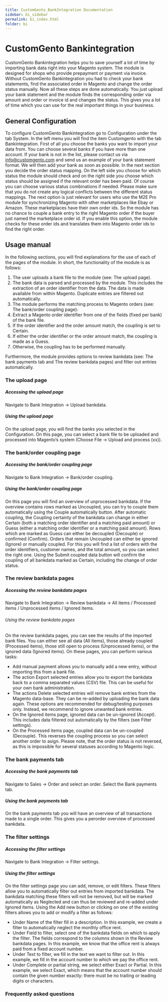 ```yaml
---
title: CustomGento_BankIntegration Documentation
sidebar: bi_sidebar
permalink: bi_index.html
folder: bi
---
```


# CustomGento Bankintegration

CustomGento Bankintegration helps you to save yourself a lot of time by importing bank data right into your Magento system.
The module is designed for shops who provide prepayment or payment via invoice.
Without CustomGento Bankintegration you had to check your bank statements, find the associated order in Magento and change the order status manually.
Now all these steps are done automatically. You just upload your bank statement and the module finds the corresponding order via amount and order or invoice id and changes the status. This gives you a lot of time which you can use for the real important things in your business.


## General Configuration
To configure CustomGento Bankintegration go to Configuration under the tab System. In the left menu you will find the item Customgento with the tab Bankintegration.
First of all you choose the banks you want to import your data from. You can choose several banks if you have more than one account. If your bank is not in the list, please contact us via info@customgento.com and send us an example of your bank statement format. We will then add your bank as soon as possible.
In the next section you decide the order status mapping. On the left side you choose for which status the module should check and on the right side you choose which status should be assigned if the relevant order has been paid. Of course you can choose various status combinations if needed. Please make sure that you do not create any logical conflicts between the different status mappings.
The next option is just relevant for users who use the M2E Pro module for synchronizing Magento with other marketplaces like Ebay or Amazon. These marketplaces have their own order ids. So the module has no chance to couple a bank entry to the right Magento order if the buyer just named the marketplace order id. If you enable this option, the module checks for these order ids and translates them into Magento order ids to find the right order.

## Usage manual
In the following sections, you will find explanations for the use of each of the pages of the module. In short, the functionality of the module is as follows:

1. The user uploads a bank file to the module (see: The upload page).
2. The bank data is parsed and processed by the module. This includes the extraction of an order identifier from the data. The data is made available from within Magento. Duplicate entries are filtered out automatically.
3. The module performs the matching process to Magento orders (see: The bank/order coupling page):
  1. Extract a Magento order identifier from one of the fields (fixed per bank) of the bank file.
  2. If the order identifier and the order amount match, the coupling is set to Certain.
  3. If either the order identifier or the order amount match, the coupling is made as a Guess.
  4. Otherwise, the coupling has to be performed manually.

Furthermore, the module provides options to review bankdata (see: The bank payments tab and The review bankdata pages) and filter out entries automatically.

### The upload page

##### Accessing the upload page
Navigate to Bank Integration → Upload bankdata.

##### Using the upload page
On the upload page, you will find the banks you selected in the Configuration.
On this page, you can select a bank file to be uploaded and processed into Magento’s system (Choose File → Upload and process (xx)).

### The bank/order coupling page

##### Accessing the bank/order coupling page
Navigate to Bank Integration → Bank/order coupling.

##### Using the bank/order coupling page
On this page you will find an overview of unprocessed bankdata. If the overview contains rows marked as Uncoupled, you can try to couple them automatically using the Couple automatically button. After automatic coupling, the Coupling certainty of the bankdata can change in either Certain (both a matching order identifier and a matching paid amount) or Guess (either a matching order identifier or a matching paid amount). Rows which are marked as Guess can either be decoupled (Decouple) or confirmed (Confirm).
Orders that remain Uncoupled can either be ignored (Ignore) or manually coupled.
For this you will find a list of orders with the order identifiers, customer names, and the total amount, so you can select the right one.
Using the Submit coupled data button will confirm the coupling of all bankdata marked as Certain, including the change of order status.

### The review bankdata pages

##### Accessing the review bankdata pages
Navigate to Bank Integration → Review bankdata → All items / Processed items / Unprocessed items / Ignored items.

###### Using the review bankdata pages
On the review bankdata pages, you can see the results of the imported bank files. You can either see all data (All items), those already coupled (Processed items), those still open to process (Unprocessed items), or the ignored data (Ignored items). On these pages, you can perform various tasks:

* Add manual payment allows you to manually add a new entry, without importing this from a bank file.
* The action Export selected entries allow you to export the bankdata back to a comma separated values (CSV) file. This can be useful for your own bank administration.
* The actions Delete selected entries will remove bank entries from the Magento data-base. They can be re-added by uploading the bank data again. These options are recommended for debug/testing purposes only. Instead, we recommend to ignore unwanted bank entries.
* On the Ignored items page, ignored data can be un-ignored (Accept). This includes data filtered out automatically by the filters (see Filter settings).
* On the Processed items page, coupled data can be un-coupled (Decouple). This reverses the coupling process so you can select another order to asign. Please note, that the order status is not reversed, as this is impossible for several statuses according to Magento logic.


### The bank payments tab

##### Accessing the bank payments tab
Navigate to Sales → Order and select an order. Select the Bank payments tab.

##### Using the bank payments tab
On the bank payments tab you will have an overview of all transactions made to a single order. This gives you a perorder overview of processed bankdata.


### The filter settings

##### Accessing the filter settings
Navigate to Bank Integration → Filter settings.

##### Using the filter settings
On the filter settings page you can add, remove, or edit filters. These filters allow you to automatically filter out entries from imported bankdata. The bankdata matching these filters will not be removed, but will be marked automatically as Neglected and can thus be reviewed and re-added under Ignored items.
Using the Add new button or clicking on one of the existing filters allows you to add or modify a filter as follows:

* Under Name of the filter fill in a description. In this example, we create a filter to automatically neglect the monthly office rent.
* Under Field to filter, select one of the bankdata fields on which to apply the filter. The fields correspond to the columns shown in the Review bankdata pages. In this example, we know that the office rent is always paid from a fixed account number.
* Under Text to filter, we fill in the text we want to filter out. In this example, we fill in the account number to which we pay the office rent.
* Under Complete or partial string, we select either Exact or Partial. In this example, we select Exact, which means that the account number should contain the given number exactly: there must be no trailing or leading digits or characters.

### Frequently asked questions

